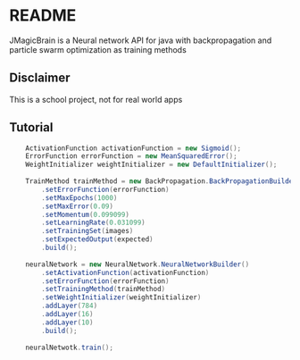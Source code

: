 # README

JMagicBrain is a Neural network API for java with backpropagation and particle swarm optimization as training methods

## Disclaimer

This is a school project, not for real world apps

## Tutorial

```Java
    ActivationFunction activationFunction = new Sigmoid();
    ErrorFunction errorFunction = new MeanSquaredError();
    WeightInitializer weightInitializer = new DefaultInitializer();
    
    TrainMethod trainMethod = new BackPropagation.BackPropagationBuilder()
        .setErrorFunction(errorFunction)
        .setMaxEpochs(1000)
        .setMaxError(0.09)
        .setMomentum(0.099099)
        .setLearningRate(0.031099)
        .setTrainingSet(images)
        .setExpectedOutput(expected)
        .build();
    
    neuralNetwork = new NeuralNetwork.NeuralNetworkBuilder()
        .setActivationFunction(activationFunction)
        .setErrorFunction(errorFunction)
        .setTrainingMethod(trainMethod)
        .setWeightInitializer(weightInitializer)
        .addLayer(784)
        .addLayer(16)
        .addLayer(10)
        .build();
        
    neuralNetwotk.train();
    

